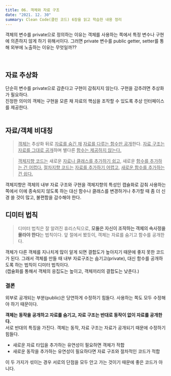 ```yaml
---
title: 06. 객체와 자료 구조
date: "2021. 12. 30"
summary: Clean Code(클린 코드) 6장을 읽고 학습한 내용 정리
---
```


객체의 변수를 private으로 정의하는 이유는 객체를 사용하는 쪽에서 특정 변수나 구현에 의존하지 않게 하기 위해서이다. 그러면 private 변수를 public getter, setter를 통해 외부에 노출하는 이유는 무엇일까??    

<br>

## 자료 추상화
단순히 변수를 private으로 감춘다고 구현이 감춰지지 않는다. 구현을 감추려면 추상화가 필요하다.   
진정한 의미의 객체는 구현을 모른 채 자료의 핵심을 조작할 수 있도록 추상 인터페이스를 제공한다.   
<br>
## 자료/객체 비대칭
> <u>객체는</u> 추상화 뒤로 <u>자료를 숨긴 채</u> <u>자료를 다루는 함수만 공개</u>한다. 
> <u>자료 구조는</u> <u>자료를 그대로 공개</u>하며 별다른 <u>함수는 제공하지 않는다.</u>

> <u>객체지향 코드는</u> 새로운 <u>자료나 클래스를 추가하기 쉽고</u>, 새로운 <u>함수를 추가하는 건 어렵다.</u>
> <u>절차지향 코드는</u> <u>자료를 추가하기 어렵고</u>, <u>새로운 함수를 추가하는 건 쉽다.</u>

객체지향은 객체의 내부 자료 구조와 구현을 객체지향의 특성인 캡슐화로 감춰 사용하는 쪽에서 이에 종속되지 않도록 하는 대신 함수나 클래스를 변경하거나 추가할 때 좀 더 신경 쓸 것이 많고, 불편함을 감수해야 한다.
<br>
## 디미터 법칙
> 디미터 법칙은 잘 알려진 휴리스틱으로, **모듈은 자신이 조작하는 객체의 속사정을 몰라야 한다**는 법칙이다.
> 앞 절에서 봤듯이, 객체는 자료를 숨기고 함수를 공개한다.

객체가 다른 객체를 지나치게 많이 알게 되면 결합도가 높아지기 때문에 좋지 못한 코드가 된다. 그래서 객체를 만들 때 내부 자료구조는 숨기고(private), 대신 함수를 공개하도록 하는 법칙이 디미터 법칙이다.    
(캡슐화를 통해서 객체의 응집도는 높이고, 객체끼리의 결합도는 낮춘다.)
<br>
### 결론 
외부로 공개되는 부분(public)은 당연하게 수정하기 힘들다. 사용하는 쪽도 모두 수정해야 하기 때문이다.    


**객체는 동작을 공개하고 자료를 숨기고, 자료 구조는 반대로 동작이 없이 자료를 공개한다.**        
서로 반대의 특징을 가진다. 객체는 동작, 자료 구조는 자료가 공개되기 때문에 수정하기 힘들다.     

- 새로운 자료 타입을 추가하는 유연성이 필요하면 객체가 적합
- 새로운 동작을 추가하는 유연성이 필요하다면 자료 구조와 절차적인 코드가 적합

이 두 가지가 섞이는 경우 서로의 단점을 모두 안고 가는 것이기 때문에 좋은 코드가 아니다. 